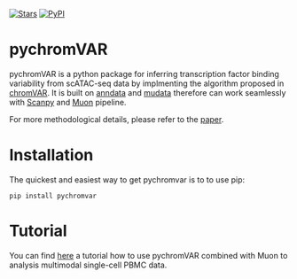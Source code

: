 [![Stars](https://img.shields.io/github/stars/lzj1769/pychromVAR?logo=GitHub&color=yellow)](https://github.com/lzj1769/pychromVAR/stargazers)
[![PyPI](https://img.shields.io/pypi/v/pychromvar?logo=PyPI)](https://pypi.org/project/pychromvar/)

# pychromVAR 

pychromVAR is a python package for inferring transcription factor binding variability from scATAC-seq data by implmenting the algorithm proposed in [chromVAR](https://github.com/GreenleafLab/chromVAR). It is built on [anndata](https://anndata.readthedocs.io/en/latest/) and [mudata](https://mudata.readthedocs.io/en/latest/) therefore can work seamlessly with [Scanpy](https://scanpy.readthedocs.io/en/stable/index.html) and [Muon](https://gtca.github.io/muon/) pipeline. 

For more methodological details, please refer to the [paper](https://www.nature.com/articles/nmeth.4401). 

# Installation

The quickest and easiest way to get pychromvar is to to use pip:

```shell
pip install pychromvar
```

# Tutorial

You can find [here](https://github.com/lzj1769/pychromVAR/blob/main/tutorial/tutorial.ipynb) a tutorial how to use pychromVAR combined with Muon to analysis multimodal single-cell PBMC data.


